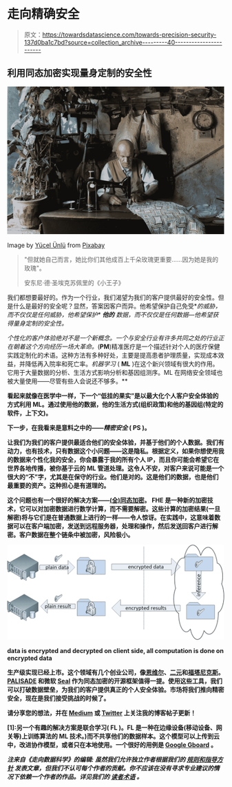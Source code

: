 # 走向精确安全

> 原文：<https://towardsdatascience.com/towards-precision-security-137d0ba1c7bd?source=collection_archive---------40----------------------->

## 利用同态加密实现量身定制的安全性

![](img/1f0b70c27266ad187e18d94e2553986f.png)

Image by [Yücel Ünlü](https://pixabay.com/users/yclnl-6523093/?utm_source=link-attribution&utm_medium=referral&utm_campaign=image&utm_content=2778734) from [Pixabay](https://pixabay.com/?utm_source=link-attribution&utm_medium=referral&utm_campaign=image&utm_content=2778734)

> "但就她自己而言，她比你们其他成百上千朵玫瑰更重要……因为她是我的玫瑰"。
> 
> 安东尼·德·圣埃克苏佩里的《小王子》

我们都想要最好的。作为一个行业，我们渴望为我们的客户提供最好的安全性。但是什么是最好的安全呢？显然，答案因客户而异。他希望保护自己免受**的威胁，而不仅仅是任何威胁，他希望保护* ***他的*** *数据，而不仅仅是任何数据—他希望获得量身定制的安全性。**

*个性化的客户体验绝对不是一个新概念。一个与安全行业有许多共同之处的行业正在朝着这个方向经历一场大革命。[](https://en.wikipedia.org/wiki/Precision_medicine)*(**PM**)精准医疗是一个描述针对个人的医疗保健实践定制化的术语。这种方法有多种好处，主要是提高患者护理质量，实现成本效益，并降低再入院率和死亡率。*机器学习* ( **ML** )在这个新兴领域有很大的作用。它用于大量数据的分析、生活方式影响分析和基因组测序。ML 在网络安全领域也被大量使用——尽管有些人会说还不够多。**

**看起来就像在医学中一样，下一个“低挂的果实”是以最大化个人客户安全体验的方式利用 ML。通过使用他的数据，他的生活方式(组织政策)和他的基因组(特定的软件，上下文)。**

**下一步，在我看来是意料之中的——*精密安全* ( **PS** )。**

**让我们为我们的客户提供最适合他们的安全体验，并基于他们的个人数据。我们有动力，也有技术，只有数据这个小问题——这是隐私。根据定义，如果你想使用我的数据来个性化我的安全，你会暴露于我的所有个人 IP，而且你可能会希望它在世界各地传播，被你基于云的 ML 管道处理。这令人不安，对客户来说可能是一个很大的“不”字，尤其是在保守的行业。他们是对的。这是他们的数据，也是他们最重要的资产。这种担心是有道理的。**

**这个问题也有一个很好的解决方案——[(全)同态加密](https://en.wikipedia.org/wiki/Homomorphic_encryption)。 **FHE** 是一种新的加密技术，它可以对加密数据进行数学计算，而不需要解密。这些计算的加密结果(一旦解密)将与它们是在普通数据上进行的一样——令人惊讶。在实践中，这意味着数据可以在客户端加密，发送到远程服务器，处理和操作，然后发送回客户进行解密。客户数据在整个链条中被加密，风险极小。**

**![](img/847e64753dffaaad07ad9e46a8ce9848.png)**

**data is encrypted and decrypted on client side, all computation is done on encrypted data**

**生产级实现已经上市。这个领域有几个创业公司，像[恩维尔](https://www.enveil.com/)、[二元](https://duality.cloud/)和[福塔尼克斯](https://fortanix.com/)。 [PALISADE](https://palisade-crypto.org/) 和微软 [Seal](https://www.microsoft.com/en-us/research/project/microsoft-seal/) 作为同态加密的开源框架值得一提。使用这些工具，我们可以打破数据壁垒，为我们的客户提供真正的个人安全体验。市场将我们推向精密安全，现在是我们接受挑战的时候了。**

**请分享您的想法，并在 [Medium](https://medium.com/@lavian.alon) 或 [Twitter](https://twitter.com/alonlavian) 上关注我的博客帖子更新！**

**[1]:另一个有趣的解决方案是联合学习( **FL** )。FL 是一种在边缘设备(移动设备、网关等)上训练算法的 ML 技术。)而不共享他们的数据样本。这个模型可以上传到云中，改进协作模型，或者只在本地使用。一个很好的用例是 [Google Gboard](https://ai.googleblog.com/2017/04/federated-learning-collaborative.html) 。**

*****注来自《走向数据科学》的编辑:*** *虽然我们允许独立作者根据我们的* [*规则和指导方针*](/questions-96667b06af5) *发表文章，但我们不认可每个作者的贡献。你不应该在没有寻求专业建议的情况下依赖一个作者的作品。详见我们的* [*读者术语*](/readers-terms-b5d780a700a4) *。***